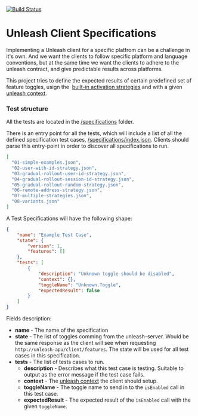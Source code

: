 [![Build Status](https://travis-ci.org/Unleash/client-specification.svg?branch=master)](https://travis-ci.org/Unleash/client-specification)

# Unleash Client Specifications
Implementing a Unleash client for a specific platfrom can be a challenge in it's own. And we want the clients to follow specific platform and language conventions, but at the same time we want the clients to adhere to the unleash contract, and give predictable results across platforms. 

This project tries to define the expected results of certain predefined set of feature toggles, usign the  [built-in activation strategies](https://github.com/Unleash/unleash/blob/master/docs/activation-strategies.md) and with a given [unleash context](https://github.com/Unleash/unleash/blob/master/docs/unleash-context.md). 


### Test structure
All the tests are located in the [/specifications](specifications) folder. 

There is an entry point for all the tests, which will include a list of all the defined specification test cases, [/specifications/index.json](https://github.com/Unleash/client-specification/blob/master/specifications/index.json). Clients should parse this entry-point in order to discover all specifications to run. 

```json
[
  "01-simple-examples.json",
  "02-user-with-id-strategy.json",
  "03-gradual-rollout-user-id-strategy.json",
  "04-gradual-rollout-session-id-strategy.json",
  "05-gradual-rollout-random-strategy.json",
  "06-remote-address-strategy.json",
  "07-multiple-strategies.json",
  "08-variants.json"
]
```

A Test Specifications will have the following shape:

```json
{
    "name": "Example Test Case",
    "state": {
        "version": 1,
        "features": []
    },
    "tests": [
        {
            "description": "Unknown toggle should be disabled",
            "context": {},
            "toggleName": "Unknown.Toggle",
            "expectedResult": false
        }
    ]
}
``` 

Fields description:

- **name** - The name of the specification
- **state** - The list of toggles comming from the unleash-server. Would be the same response as the client will see when requesting `http://unleash-apu/client/features`. The state will be used for all test cases in this specification. 
- **tests** - The list of tests cases to run. 
  - **description** - Describes what this test case is testing. Suitable to output as the error message if the test case fails. 
  - **context** - The [unleash context](https://github.com/Unleash/unleash/blob/master/docs/unleash-context.md) the client should setup. 
  - **toggleName** - The toggle name to send in to the `isEnabled` call in this test case. 
  - **expectedResult** - The expected result of the `isEnabled` call with the given `toggleName`. 
